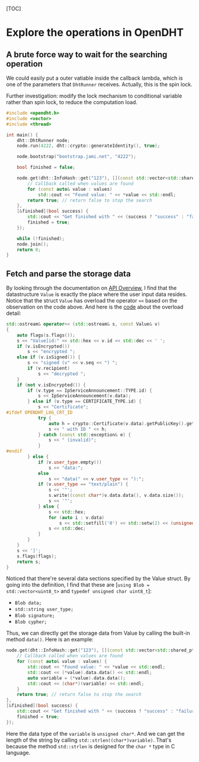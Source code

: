 [TOC]

# Explore the operations in OpenDHT

## A brute force way to wait for the searching operation

We could easily put a outer vatiable inside the callback lambda, which is one of the parameters that `DhtRunner` receives. Actually, this is the spin lock. 

Further investigation: modify the lock mechanism to conditional variable rather than spin lock, to reduce the computation load. 

```cpp
#include <opendht.h>
#include <vector>
#include <thread>

int main() {
	dht::DhtRunner node;
	node.run(4222, dht::crypto::generateIdentity(), true);

	node.bootstrap("bootstrap.jami.net", "4222");

	bool finished = false;

    node.get(dht::InfoHash::get("123"), [](const std::vector<std::shared_ptr<dht::Value>>& values) {
        // Callback called when values are found
        for (const auto& value : values)
            std::cout << "Found value: " << *value << std::endl;
        return true; // return false to stop the search
    }, 
    [&finished](bool success) {
        std::cout << "Get finished with " << (success ? "success" : "failure") << std::endl;
		finished = true;
    });

	while (!finished);
	node.join();
	return 0;
}
```

## Fetch and parse the storage data

By looking through the documentation on [API Overview](https://github.com/savoirfairelinux/opendht/wiki/API-Overview), I find that the datastructure `Value` is exactly the place where the user input data resides. Notice that the struct `Value` has overload the operator `<<` based on the observation on the code above. And here is the [code](https://github.com/savoirfairelinux/opendht/blob/master/src/value.cpp#L45) about the overload detail: 

```cpp
std::ostream& operator<< (std::ostream& s, const Value& v)
{
    auto flags(s.flags());
    s << "Value[id:" << std::hex << v.id << std::dec << ' ';
    if (v.isEncrypted())
        s << "encrypted ";
    else if (v.isSigned()) {
        s << "signed (v" << v.seq << ") ";
        if (v.recipient)
            s << "decrypted ";
    }
    if (not v.isEncrypted()) {
        if (v.type == IpServiceAnnouncement::TYPE.id) {
            s << IpServiceAnnouncement(v.data);
        } else if (v.type == CERTIFICATE_TYPE.id) {
            s << "Certificate";
#ifdef OPENDHT_LOG_CRT_ID
            try {
                auto h = crypto::Certificate(v.data).getPublicKey().getLongId();
                s << " with ID " << h;
            } catch (const std::exception& e) {
                s << " (invalid)";
            }
#endif
        } else {
            if (v.user_type.empty())
                s << "data:";
            else
                s << "data(" << v.user_type << "):";
            if (v.user_type == "text/plain") {
                s << '"';
                s.write((const char*)v.data.data(), v.data.size());
                s << '"';
            } else {
                s << std::hex;
                for (auto i : v.data)
                    s << std::setfill('0') << std::setw(2) << (unsigned)i;
                s << std::dec;
            }
        }
    }
    s << ']';
    s.flags(flags);
    return s;
}
```

Noticed that there're several data sections specified by the Value struct. By going into the definition, I find that these are [`using Blob = std::vector<uint8_t>` and `typedef unsigned char uint8_t`]:

*   `Blob data;`
*   `std::string user_type;`
*   `Blob signature;`
*   `Blob cypher;`

Thus, we can directly get the storage data from Value by calling the built-in method `data()`. Here is an example: 

```cpp
node.get(dht::InfoHash::get("123"), [](const std::vector<std::shared_ptr<dht::Value>>& values) {
    // Callback called when values are found
    for (const auto& value : values) {
        std::cout << "Found value: " << *value << std::endl;
        std::cout << (*value).data.data() << std::endl;
        auto variable = (*value).data.data();
        std::cout << (char*)(variable) << std::endl;
    }
    return true; // return false to stop the search
}, 
[&finished](bool success) {
    std::cout << "Get finished with " << (success ? "success" : "failure") << std::endl;
    finished = true;
});
```

Here the data type of the `variable` is `unsigned char*`. And we can get the length of the string by calling `std::strlen((char*)variable)`. That's because the method `std::strlen` is designed for the `char *` type in C language. 